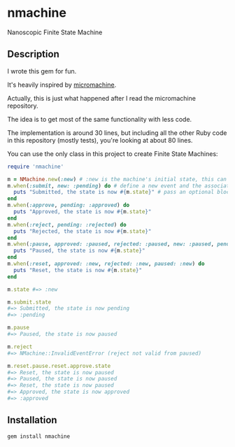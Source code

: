 nmachine
============

Nanoscopic Finite State Machine

Description
-----------
I wrote this gem for fun.

It's heavily inspired by [micromachine](https://github.com/soveran/micromachine).

Actually, this is just what happened after I read the micromachine repository.

The idea is to get most of the same functionality with less code.

The implementation is around 30 lines, but including all the other Ruby code in
this repository (mostly tests), you're looking at about 80 lines.

You can use the only class in this project to create Finite State Machines:

```ruby
require 'nmachine'

m = NMachine.new(:new) # :new is the machine's initial state, this can be anything
m.when(:submit, new: :pending) do # define a new event and the associated transitions
  puts "Submitted, the state is now #{m.state}" # pass an optional block for callbacks
end
m.when(:approve, pending: :approved) do
  puts "Approved, the state is now #{m.state}"
end
m.when(:reject, pending: :rejected) do
  puts "Rejected, the state is now #{m.state}"
end
m.when(:pause, approved: :paused, rejected: :paused, new: :paused, pending: :paused) do
  puts "Paused, the state is now #{m.state}"
end
m.when(:reset, approved: :new, rejected: :new, paused: :new) do
  puts "Reset, the state is now #{m.state}"
end

m.state #=> :new

m.submit.state
#=> Submitted, the state is now pending
#=> :pending

m.pause
#=> Paused, the state is now paused

m.reject
#=> NMachine::InvalidEventError (reject not valid from paused)

m.reset.pause.reset.approve.state
#=> Reset, the state is now paused
#=> Paused, the state is now paused
#=> Reset, the state is now paused
#=> Approved, the state is now approved
#=> :approved
```

Installation
------------

```sh
gem install nmachine
```
